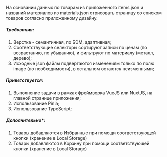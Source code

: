 На основании данных по товарам из приложенного items.json и названий материалов из materials.json отрисовать страницу со списком товаров согласно приложенному дизайну.

##### Требования:

1. Верстка - семантичная, по БЭМ, адаптивная;
2. Соответствующие селекторы сортируют записи по ценам (по возрастанию, по убыванию), и фильтруют по материалу (металл, дерево);
3. Исходные json файлы подвергаются изменениям только по полю image (по необходимости), в остальном остаются неизменными;

##### Приветствуется:

1. Выполнение задачи в рамках фреймворка VueJS или NuxtJS, на главной странице приложения;
2. Использование Pinia;
3. Использование TypeScript;

##### Дополнительно\*:

1. Товары добавляются в Избранные при помощи соответствующей кнопки (хранение в Local Storage)
2. Товары добавляются в Корзину при помощи соответствующей кнопки (хранение в Local Storage)
